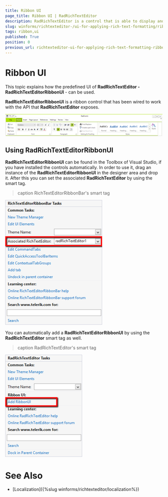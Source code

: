 ```yaml
---
title: Ribbon UI
page_title: Ribbon UI | RadRichTextEditor
description: RadRichTextEditor is a control that is able to display and edit rich-text content including formatted text arranged in pages, paragraphs, spans (runs), tables, etc.
slug: winforms/richtexteditor-/ui-for-applying-rich-text-formatting/ribbon-ui
tags: ribbon,ui
published: True
position: 0
previous_url: richtexteditor-ui-for-applying-rich-text-formatting-ribbon-ui
---
```


# Ribbon UI

This topic explains how the predefined UI of __RadRichTextEditor - RadRichTextEditorRibbonUI__ - can be used.

__RadRichTextEditorRibbonUI__ is a ribbon control that has been wired to work with the API that **RadRichTextEditor** exposes.

![richtexteditor-ui-for-applying-rich-text-formatting-ribbon-ui 001](images/richtexteditor-ui-for-applying-rich-text-formatting-ribbon-ui001.png)

## Using RadRichTextEditorRibbonUI

__RadRichTextEditorRibbonUI__ can be found in the Toolbox of Visual Studio, if you have installed the controls automatically. In order to use it, drag an instance of the __RadRichTextEditorRibbonUI__ in the designer area and drop it. After this you can set the associated **RadRichTextEditor** by using the smart tag.

>caption RichTextEditorRibbonBar's smart tag

![richtexteditor-ui-for-applying-rich-text-formatting-ribbon-ui 002](images/richtexteditor-ui-for-applying-rich-text-formatting-ribbon-ui002.png)

You can automatically add a **RadRichTextEditorRibbonUI** by using the __RadRichTextEditor__ smart tag as well. 

>caption RadRichTextEditor's smart tag

![richtexteditor-ui-for-applying-rich-text-formatting-ribbon-ui 003](images/richtexteditor-ui-for-applying-rich-text-formatting-ribbon-ui003.png)

# See Also

 * [Localization]({%slug winforms/richtexteditor/localization%})
